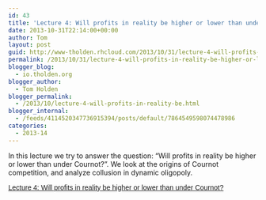 ```yaml
---
id: 43
title: 'Lecture 4: Will profits in reality be higher or lower than under Cournot?'
date: 2013-10-31T22:14:00+00:00
author: Tom
layout: post
guid: http://www-tholden.rhcloud.com/2013/10/31/lecture-4-will-profits-in-reality-be-higher-or-lower-than-under-cournot/
permalink: /2013/10/31/lecture-4-will-profits-in-reality-be-higher-or-lower-than-under-cournot/
blogger_blog:
  - io.tholden.org
blogger_author:
  - Tom Holden
blogger_permalink:
  - /2013/10/lecture-4-will-profits-in-reality-be.html
blogger_internal:
  - /feeds/4114520347736915394/posts/default/7864549598074478986
categories:
  - 2013-14
---
```

In this lecture we try to answer the question: &#8220;Will profits in reality be higher or lower than under Cournot?&#8221;. We look at the origins of Cournot competition, and analyze collusion in dynamic oligopoly. 

<div style="-x-system-font: none; display: block; font-family: Helvetica,Arial,Sans-serif; font-size-adjust: none; font-size: 14px; font-stretch: normal; font-style: normal; font-variant: normal; font-weight: normal; line-height: normal; margin: 12px auto 6px auto;">
  <a href="http://www.scribd.com/doc/180607180/Lecture-4-Will-profits-in-reality-be-higher-or-lower-than-under-Cournot" style="text-decoration: underline;" title="View Lecture 4: Will profits in reality be higher or lower than under Cournot? on Scribd">Lecture 4: Will profits in reality be higher or lower than under Cournot?</a>
</div>



<div style="clear: both; text-align: center;">
</div>



<div style="clear: both; text-align: center;">
</div>